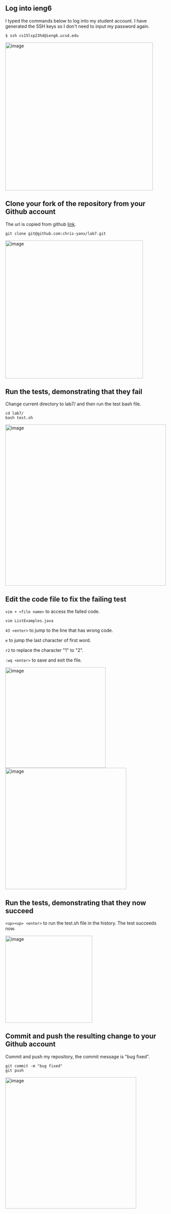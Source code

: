 ## Log into ieng6

I typed the commands below to log into my student account. I have generated the SSH keys so I don't need to input my password again.

```
$ ssh cs15lsp23hd@ieng6.ucsd.edu
```

<img width="462" alt="image" src="https://github.com/chris-yanx/cse15l-lab-reports/assets/77228505/3fe886d8-28b3-422c-9881-7411fc9ba174">


## Clone your fork of the repository from your Github account

The url is copied from github [link](https://github.com/chris-yanx/lab7).

```
git clone git@github.com:chris-yanx/lab7.git
```

<img width="431" alt="image" src="https://github.com/chris-yanx/cse15l-lab-reports/assets/77228505/4bc17566-c628-41e1-b0f6-2c3d93d52b5e">


## Run the tests, demonstrating that they fail

Change current directory to lab7/ and then run the test bash file.

```
cd lab7/
bash test.sh
```

<img width="503" alt="image" src="https://github.com/chris-yanx/cse15l-lab-reports/assets/77228505/cde455af-a494-4455-a41f-e56caf1cc405">


## Edit the code file to fix the failing test

`vim + <file name>` to access the failed code.

```
vim ListExamples.java
```

`43 <enter>` to jump to the line that has wrong code.

`e` to jump the last character of first word.

`r2` to replace the character "1" to "2".

`:wq <enter>` to save and exit the file.

<img width="314" alt="image" src="https://github.com/chris-yanx/cse15l-lab-reports/assets/77228505/be7c0485-9212-47c1-8a23-3b615fe5d7e1">

<img width="379" alt="image" src="https://github.com/chris-yanx/cse15l-lab-reports/assets/77228505/baf35ec5-b858-47ab-8216-a4ebd7d5a283">



## Run the tests, demonstrating that they now succeed

`<up><up> <enter>` to run the test.sh file in the history. The test succeeds now.

<img width="272" alt="image" src="https://github.com/chris-yanx/cse15l-lab-reports/assets/77228505/8c222d36-3510-474e-9e2f-069ed2e34bc4">

## Commit and push the resulting change to your Github account

Commit and push my repository, the commit message is "bug fixed".

```
git commit -m "bug fixed"
git push
```

<img width="410" alt="image" src="https://github.com/chris-yanx/cse15l-lab-reports/assets/77228505/83915a81-8aae-4a56-b435-c4a24ee64a39">

